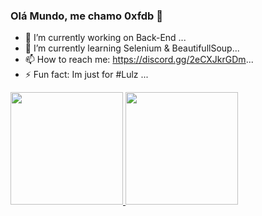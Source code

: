 ### Olá Mundo, me chamo 0xfdb 👋

- 🔭 I’m currently working on Back-End ...
- 🌱 I’m currently learning  Selenium & BeautifullSoup...
- 📫 How to reach me: https://discord.gg/2eCXJkrGDm...
- ⚡ Fun fact: Im just for #Lulz ...
<div>
    <a href="https://github.com/0fxdb">
    <img height="180em" src="https://github-readme-stats.vercel.app/api?username=0fxdb&show_icons=true&theme=radical&include_all_commits=true&count_private=true"/>
    <img height="180em" src="https://github-readme-stats.vercel.app/api/top-langs/?username=rafaballerini&layout=compact&langs_count=16&theme=radical"/>
</div>
